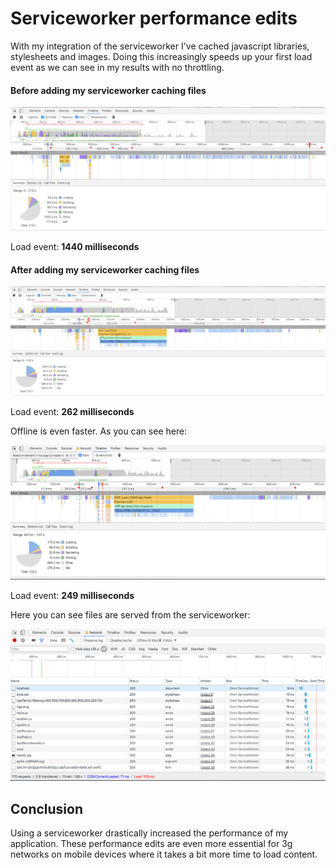 # Serviceworker performance edits

With my integration of the serviceworker I've cached javascript libraries, stylesheets and images. Doing this increasingly speeds up your first load event as we can see in my results with no throttling.

#### Before adding my serviceworker caching files
![Before Serviceworker](readme/before_serviceworker.png)

Load event: **1440 milliseconds**

#### After adding my serviceworker caching files
![After Serviceworker](readme/after_serviceworker.png)

Load event: **262 milliseconds**

Offline is even faster. As you can see here:

![Offline performance with Serviceworker](readme/offline_performance.png)

Load event: **249 milliseconds**

Here you can see files are served from the serviceworker:

![Offline serviceworker network tab](readme/offline_networktab.png)

## Conclusion
Using a serviceworker drastically increased the performance of my application. These performance edits are even more essential for 3g networks on mobile devices where it takes a bit more time to load content.

